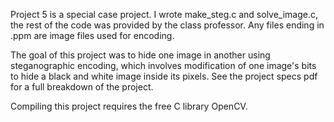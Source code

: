 Project 5 is a special case project. I wrote make_steg.c and solve_image.c, the rest of the code was provided by the class professor. Any files ending in .ppm are image files used for encoding.

The goal of this project was to hide one image in another using steganographic encoding, which involves modification of one image's bits to hide a black and white image inside its pixels. See the project specs pdf for a full breakdown of the project.

Compiling this project requires the free C library OpenCV.
